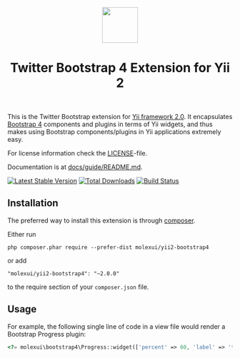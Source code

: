 <p align="center">
    <a href="https://getbootstrap.com/" target="_blank" rel="external">
        <img src="https://v4-alpha.getbootstrap.com/assets/brand/bootstrap-solid.svg" height="80px">
    </a>
    <h1 align="center">Twitter Bootstrap 4 Extension for Yii 2</h1>
    <br>
</p>

This is the Twitter Bootstrap extension for [Yii framework 2.0](https://www.yiiframework.com). It encapsulates [Bootstrap 4](https://getbootstrap.com/) components
and plugins in terms of Yii widgets, and thus makes using Bootstrap components/plugins
in Yii applications extremely easy.

For license information check the [LICENSE](LICENSE.md)-file.

Documentation is at [docs/guide/README.md](docs/guide/README.md).

[![Latest Stable Version](https://poser.pugx.org/molexui/yii2-bootstrap4/v/stable.png)](https://packagist.org/packages/molexui/yii2-bootstrap4)
[![Total Downloads](https://poser.pugx.org/molexui/yii2-bootstrap4/downloads.png)](https://packagist.org/packages/molexui/yii2-bootstrap4)
[![Build Status](https://github.com/molexui/yii2-bootstrap4/workflows/build/badge.svg)](https://github.com/molexui/yii2-bootstrap4/actions)


Installation
------------

The preferred way to install this extension is through [composer](https://getcomposer.org/download/).

Either run

```
php composer.phar require --prefer-dist molexui/yii2-bootstrap4
```

or add

```
"molexui/yii2-bootstrap4": "~2.0.0"
```

to the require section of your `composer.json` file.

Usage
----

For example, the following
single line of code in a view file would render a Bootstrap Progress plugin:

```php
<?= molexui\bootstrap4\Progress::widget(['percent' => 60, 'label' => 'test']) ?>
```
